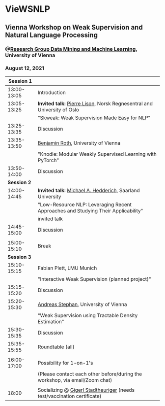# VieWSNLP
## Vienna Workshop on Weak Supervision and Natural Language Processing
### @[Research Group Data Mining and Machine Learning](https://dm.cs.univie.ac.at/), University of Vienna
### August 12, 2021

|**Session 1**||
|---|---|
|13:00-13:05 | Introduction |
|13:05-13:25 | **Invited talk:** [Pierre Lison](https://home.nr.no/~plison/), Norsk Regnesentral and University of Oslo |
||"Skweak: Weak Supervision Made Easy for NLP"  |
|13:25-13:35 | Discussion  |
|13:35-13:50 | [Benjamin Roth](http://www.benjaminroth.net/), University of Vienna |
||"Knodle: Modular Weakly Supervised Learning with PyTorch"  |
|13:50-14:00 | Discussion  |
| **Session 2** ||
|14:00-14:45 | **Invited talk:** [Michael A. Hedderich](https://www.michael-hedderich.de/), Saarland University |
|| "Low-Resource NLP: Leveraging Recent Approaches and Studying Their Applicability" |
| | invited talk |
|14:45-15:00 | Discussion |
|||
|15:00-15:10 | Break |
|**Session 3**||
|15:10-15:15| Fabian Plett, LMU Munich|
||"Interactive Weak Supervision (planned project)"|
|15:15-15:20| Discussion|
|15:20-15:30| [Andreas Stephan](https://dm.cs.univie.ac.at/team/person/114424/), University of Vienna|
|| "Weak Supervision using Tractable Density Estimation"|
|15:30-15:35| Discussion|
|15:35-15:55| Roundtable (all)|
|||
|16:00-17:00|Possibility for 1-on-1's|
|| (Please contact each other before/during the workshop, via email/Zoom chat)|
|||
| 18:00 | Socializing @ [Gigerl Stadtheuriger](https://www.gigerl.at/) (needs test/vaccination certificate)|
